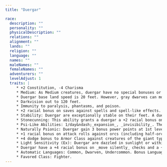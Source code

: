 ```yaml
---
title: "Duergar"

race:
  description: ""
  personality: ""
  physicalDescription: ""
  relations: ""
  alignment: ""
  lands: ""
  religion: ""
  language: ""
  names: ""
  maleNames: ""
  femaleNames: ""
  adventurers: ""
  levelAdjust: 1
  traits: |
     * +2 Constitution, -4 Charisma
     * Medium: As Medium creatures, duergar have no special bonuses or penalties due to their size.
     * Duergar base land speed is 20 feet. However, gray dwarves can move at this speed even when wearing medium or heavy armor or when carrying a medium or heavy load (unlike other creatures, whose speed is reduced in such situations).
     * Darkvision out to 120 feet.
     * Immunity to paralysis, phantasms, and poison.
     * +2 racial bonus on saves against spells and spell-like effects.
     * Stability: Duergar are exceptionally stable on their feet. A duergar receives a +4 bonus on ability checks made to resist being bull rushed or tripped when standing on the ground (but not when climbing, flying, riding or otherwise not standing firmly on the ground).
     * Stonecunning: This ability grants a duergar a +2 racial bonus on _search_ checks to notice unusual stonework, such as sliding walls, stonework, traps, new construction (even when built to match the old), unsafe stone surfaces, shaky stone ceilings, and the like. Something that isn't stone but that is disguised as stone also counts as unusual stonework. A gray dwarf who merely comes within 10 feet of unusual stonework can make a _search_ check as if he were actively searching, and a duergar can use the _search_ skill to find stonework traps as a rogue can. A duergar can also intuit depth, sensing his approximate depth underground as naturally as a human can sense which way is up. Duergar have a sixth sense about stonework, an innate ability that they get plenty of opportunity to practice and hone in their underground homes.
     * Psi-Like Abilities: 1/day&ndash;_expansion_, _invisibility_. These abilities affect only the duergar and whatever he carries. Manifester level is equal to Hit Dice (minimum 3rd).
     * Naturally Psionic: Duergar gain 3 bonus power points at 1st level. This benefit does not grant them the ability to manifest powers unless they gain that ability through another source, such as levels in a psionic class.
     * +1 racial bonus on attack rolls against orcs (including half-orcs) and goblinoids (including goblins, hobgoblins, and bugbears).
     * +4 dodge bonus to Armor Class against creatures of the giant type (such as ogres, trolls, and hill giants).
     * Light Sensitivity (Ex): Duergar are dazzled in sunlight or within the radius of a _daylight_ spell.
     * Duergar have a +4 racial bonus on _move silently_ checks and a +1 racial bonus on _listen_ and _spot_ checks. They have a +2 racial bonus on _appraise_ and _craft_ checks that are related to stone or metal.
     * Automatic Languages: Common, Dwarven, Undercommon. Bonus Languages: Draconic, Giant, Goblin, Orc, Terran.
     * Favored Class: Fighter.
---
```

